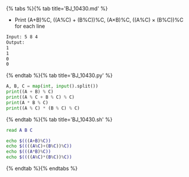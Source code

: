 {% tabs %}{% tab title='BJ_10430.md' %}

* Print (A+B)%C, ((A%C) + (B%C))%C, (A×B)%C, ((A%C) × (B%C))%C for each line

```txt
Input: 5 8 4
Output:
1
1
0
0
```

{% endtab %}{% tab title='BJ_10430.py' %}

```py
A, B, C = map(int, input().split())
print((A + B) % C)
print((A % C + B % C) % C)
print(A * B % C)
print((A % C) * (B % C) % C)
```

{% endtab %}{% tab title='BJ_10430.sh' %}

```sh
read A B C

echo $(((A+B)%C))
echo $((((A%C)+(B%C))%C))
echo $(((A*B)%C))
echo $((((A%C)*(B%C))%C))
```

{% endtab %}{% endtabs %}
